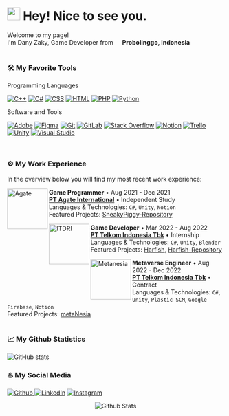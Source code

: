<h1><img src="https://emojis.slackmojis.com/emojis/images/1531849430/4246/blob-sunglasses.gif?1531849430" width="30"/> Hey! Nice to see you.</h1>

<p>Welcome to my page! </br> I'm Dany Zaky, Game Developer from <img src="https://cdn-icons-png.flaticon.com/512/5372/5372807.png" width="13"/> <b>Probolinggo, Indonesia</b>
<br/>
<br/>

### 🛠️ My Favorite Tools
  <!-- Some badges are from https://github.com/Ileriayo/markdown-badges -->

Programming Languages

  <p>
      <a href="#"><img alt="C++" src="https://custom-icon-badges.demolab.com/badge/C++-9C033A.svg?logo=cpp2&logoColor=white"></a>
      <a href="#"><img alt="C#" src="https://custom-icon-badges.demolab.com/badge/C%23-68217A.svg?logo=cs2&logoColor=white"></a>
      <a href="#"><img alt="CSS" src="https://img.shields.io/badge/CSS-1572B6.svg?logo=css3&logoColor=white"></a>
      <a href="#"><img alt="HTML" src="https://img.shields.io/badge/HTML-E34F26.svg?logo=html5&logoColor=white"></a>
      <a href="#"><img alt="PHP" src="https://img.shields.io/badge/PHP-777BB4.svg?logo=php&logoColor=white"></a>
      <a href="#"><img alt="Python" src="https://img.shields.io/badge/Python-14354C.svg?logo=python&logoColor=white"></a>
  </p>

Software and Tools

  <p>
      <a href="#"><img alt="Adobe" src="https://img.shields.io/badge/Adobe-FF0000.svg?logo=adobe&logoColor=white"></a>
      <a href="#"><img alt="Figma" src="https://img.shields.io/badge/-Figma-777BB4.svg?logo=figma&logoColor=white"></a>
      <a href="#"><img alt="Git" src="https://img.shields.io/badge/Git-F05033.svg?logo=git&logoColor=white"></a>
      <a href="#"><img alt="GitLab" src="https://img.shields.io/badge/GitLab-%23181717.svg?logo=gitlab&logoColor=white"></a>
      <a href="#"><img alt="Stack Overflow" src="https://img.shields.io/badge/-Stack%20Overflow-FE7A16?logo=stack-overflow&logoColor=white"></a>
      <a href="#"><img alt="Notion" src="https://img.shields.io/badge/Notion-%23000000.svg?logo=notion&logoColor=white"></a>
      <a href="#"><img alt="Trello" src="https://img.shields.io/badge/-Trello-%23026AA7?logo=trello&logoColor=white"></a>
      <a href="#"><img alt="Unity" src="https://img.shields.io/badge/Unity-%23000000.svg?logo=unity&logoColor=white"></a>
      <a href="#"><img alt="Visual Studio" src="https://img.shields.io/badge/Visual%20Studio-0078d7.svg?logo=visual-studio-code&logoColor=white"></a>
  </p>
<br/>

### ⚙️ My Work Experience
In the overview below you will find my most recent work experience:

[<img align="left" height="94px" width="94px" alt="Agate" src="https://scontent-sin6-2.xx.fbcdn.net/v/t39.30808-6/336808667_163369103300390_6216314844674197916_n.jpg?_nc_cat=105&ccb=1-7&_nc_sid=a2f6c7&_nc_eui2=AeG-OlmxGPZECWbi9u6ySrR0anJZUUwg8qdqcllRTCDyp4uCRLG0VjEUIOoAy89RDxU7WnAdMcWEU0Bn9zOfgsuC&_nc_ohc=gyH4SAXa5-YAX8II-qE&_nc_ht=scontent-sin6-2.xx&oh=00_AfD6wR_vcJaQqxRP-6_P9TmZC3nD6F3CN8g5OACE0IFVqA&oe=650A8021"/>](https://agate.id/)

**Game Programmer** • Aug 2021 - Dec 2021\
[**PT Agate International**](https://www.agate.id/) • Independent Study \
Languages & Technologies: `C#`, `Unity`, `Notion` \
Featured Projects: [SneakyPiggy-Repository](https://github.com/RahmatAT11/sneaky-piggy)
<br/>

[<img align="left" height="94px" width="94px" alt="ITDRI" src="https://scontent.fsub8-2.fna.fbcdn.net/v/t39.30808-6/313364562_6024361880909213_8731714393511027588_n.jpg?_nc_cat=104&ccb=1-7&_nc_sid=a2f6c7&_nc_eui2=AeGGlSRwhC4L5FkPvhuXvWVDHf1X0xPBrHEd_VfTE8GscXZjxLHqNTp9pUwtQzZGzGLLJY9eGXrBo_nM2w5Ej_dD&_nc_ohc=Y_La_TFRdpgAX-lT7-r&_nc_ht=scontent.fsub8-2.fna&oh=00_AfAcai9V771kA3RaTThfbvqukRMT_Lfa4OnaN57PHCR5qQ&oe=6509F198"/>](https://itdri.id/)

**Game Developer** • Mar 2022 - Aug 2022\
[**PT Telkom Indonesia Tbk**](https://www.telkom.co.id/sites) • Internship \
Languages & Technologies: `C#`, `Unity`, `Blender` \
Featured Projects: [Harfish](https://danyzaky.itch.io/harfish-3d), [Harfish-Repository](https://github.com/DanyZaky/Harfish-3D)
<br/>

[<img align="left" height="94px" width="94px" alt="Metanesia" src="https://scontent.fsub8-2.fna.fbcdn.net/v/t39.30808-6/313364562_6024361880909213_8731714393511027588_n.jpg?_nc_cat=104&ccb=1-7&_nc_sid=a2f6c7&_nc_eui2=AeGGlSRwhC4L5FkPvhuXvWVDHf1X0xPBrHEd_VfTE8GscXZjxLHqNTp9pUwtQzZGzGLLJY9eGXrBo_nM2w5Ej_dD&_nc_ohc=Y_La_TFRdpgAX-lT7-r&_nc_ht=scontent.fsub8-2.fna&oh=00_AfAcai9V771kA3RaTThfbvqukRMT_Lfa4OnaN57PHCR5qQ&oe=6509F198"/>](https://metanesia.id/)

**Metaverse Engineer** • Aug 2022 - Dec 2022 \
[**PT Telkom Indonesia Tbk**](https://www.telkom.co.id/sites) • Contract \
Languages & Technologies: `C#`, `Unity`, `Plastic SCM`, `Google Firebase`, `Notion` \
Featured Projects: [metaNesia](https://metanesia.id/)
<br/>
<br/>

### 📈 My Github Statistics

![GitHub stats](https://github-readme-stats.vercel.app/api?username=DanyZaky&show_icons=true&theme=radical&border_radius=15)

### ♨️ My Social Media
<p><a href="https://github.com/danyzaky" target="_blank"><img alt="Github" src="https://img.shields.io/badge/GitHub-%2312100E.svg?&style=for-the-badge&logo=Github&logoColor=white" /> <a href="https://www.linkedin.com/in/danyzaky" target="_blank"><img alt="LinkedIn" src="https://img.shields.io/badge/linkedin-%230077B5.svg?&style=for-the-badge&logo=linkedin&logoColor=white" /></a> <a href="https://www.instagram.com/dnyzkyd/" target="_blank"><img alt="Instagram" src="https://img.shields.io/badge/instagram-%23E4405F.svg?&style=for-the-badge&logo=instagram&logoColor=white" /></a>
</p>

  
<p align="center">
        <img src="https://raw.githubusercontent.com/mayhemantt/mayhemantt/Update/svg/Bottom.svg" alt="Github Stats" />
</p>
